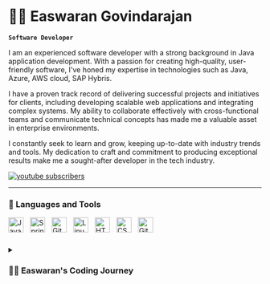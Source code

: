 # 🏄‍♂️ Easwaran Govindarajan

**` Software Developer `**

I am an experienced software developer with a strong background in Java application development. With a passion for creating high-quality, user-friendly software, I've honed my expertise in technologies such as Java, Azure, AWS cloud, SAP Hybris.

I have a proven track record of delivering successful projects and initiatives for clients, including developing scalable web applications and integrating complex systems. My ability to collaborate effectively with cross-functional teams and communicate technical concepts has made me a valuable asset in enterprise environments.

I constantly seek to learn and grow, keeping up-to-date with industry trends and tools. My dedication to craft and commitment to producing exceptional results make me a sought-after developer in the tech industry.

   <p align="left">
      <a href="https://www.youtube.com/playlist?list=PL0dJilFSY_frsqkOBo7bGduyfABO6uoA3">
         <img alt="youtube subscribers" title="Subscribe to my YouTube channel" src="https://custom-icon-badges.demolab.com/youtube/channel/subscribers/UC2WHjPDvbE6O328n17ZGcfg?color=%23E05D44&label=SUBSCRIBE&logo=video&logoColor=white&style=for-the-badge&labelColor=CE4630"/></a> 
   </p>

---

### 🧰 Languages and Tools

<img align="left" alt="Java" width="30px" style="padding-right:10px;" src="https://cdn.jsdelivr.net/gh/devicons/devicon/icons/java/java-original.svg"/>
<img align="left" alt="Spring" width="30px" style="padding-right:10px;" src="https://cdn.jsdelivr.net/gh/devicons/devicon/icons/spring/spring-original.svg" />
<img align="left" alt="Git" width="30px" style="padding-right:10px;" src="https://cdn.jsdelivr.net/gh/devicons/devicon/icons/git/git-original.svg" />
<img align="left" alt="Linux" width="30px" style="padding-right:10px;" src="https://cdn.jsdelivr.net/gh/devicons/devicon/icons/linux/linux-original.svg" />
<img align="left" alt="HTML" width="30px" style="padding-right:10px;" src="https://cdn.jsdelivr.net/gh/devicons/devicon/icons/html5/html5-plain.svg" />
<img align="left" alt="CSS" width="30px" style="padding-right:10px;" src="https://cdn.jsdelivr.net/gh/devicons/devicon/icons/css3/css3-plain.svg" />
<img align="left" alt="GitHub" width="30px" style="padding-right:10px;" src="https://cdn.jsdelivr.net/gh/devicons/devicon/icons/github/github-original.svg" />
<br />

#


<details>
 <summary><h3>👨‍💻 Easwaran's Coding Journey</h3></summary>
   I started as a Software Developer at Virtusa Software Services and Senior Software Developer and Team Lead at IBM India.

At Virtusa, as a fresh Java Developer, I explored the IT world and took away good technical and functional learning from our client, British Telecommunications.

* Assisting the development manager with all aspects of software design and coding.
* Attending and contributing to company development meetings.
* Learn the codebase and improve your coding skills.
* Writing and maintaining code.
* Working on minor bug fixes.
* Monitoring the technical performance of internal systems.
* Responding to requests from the development team.
* Gathering information from consumers about program functionality.
* Writing reports.
* Conducting development tests.


At IBM India, I played a team lead role in creating a healthy environment for my team and delivering business-critical deliverables to our client, Honda Motors Europe.
Responsible for implementing strategies team members use to achieve a goal, delegating tasks based on each member’s strengths and skills, and offering the training necessary to complete specific tasks. I am also responsible for inspiring and motivating team members with regular encouragement, keeping the enthusiasm going by providing individualized coaching when needed. Playing team lead role, creating a healthy environment for my team, and delivering business critical deliverables to our client Honda Motors Europe. Responsible for implementing strategies team members use to achieve a goal, delegating tasks based on each member’s strengths and skills, and offering the training necessary to complete specific tasks. I am also responsible for inspiring and motivating team members with regular encouragement, keeping the enthusiasm going by providing individualized coaching when needed.

* Designing, creating, and implementing Java-based applications.
* Interpreting briefs to create high-quality coding that functions according to specifications.
* Determining application functions and building objectives with the team.
* Ensuring that written code falls in line with the project objectives.
* Problem-solving with other team members in the project.
* Identifying and resolving immediate and potential issues with applications.
* Drafting detailed reports on the work performed and projects completed.
* Participating in group meetings to discuss projects and objectives.
* Assisting other developers with troubleshooting, debugging, and coding.
* Meeting deadlines on fast-paced deliverables.

Skills: Spring Boot · Microsoft Azure · Azure DevOps · OpenShift · SAP Hybris · Spring Framework, Client Relations · Team Leadership · Azure DevOps · Customer Satisfaction · Business Strategy · Business Process Improvement
